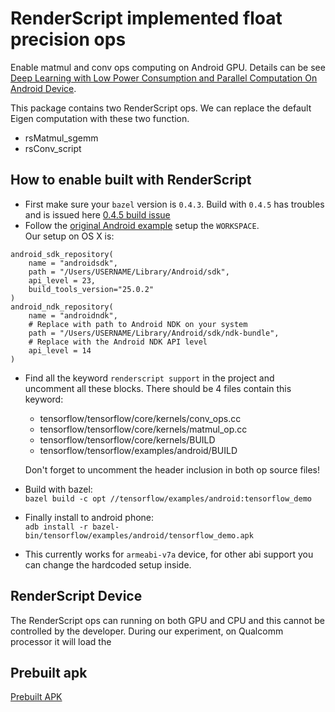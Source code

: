 # RenderScript implemented float precision ops
Enable matmul and conv ops computing on Android GPU. Details can be see [Deep Learning with Low Power Consumption and Parallel Computation On Android Device](https://sites.google.com/a/g.ucla.edu/tflowp/).  

This package contains two RenderScript ops. We can replace the default Eigen computation with these two function.
* rsMatmul_sgemm
* rsConv_script

## How to enable built with RenderScript
* First make sure your `bazel` version is `0.4.3`. Build with `0.4.5` has troubles and is issued here [0.4.5 build issue](https://github.com/tensorflow/tensorflow/commit/fba05c300bf6840e76787680ed7fd1239cdb9ad0#commitcomment-21467983)
* Follow the [original Android example](https://github.com/tensorflow/tensorflow/tree/master/tensorflow/examples/android) setup the `WORKSPACE`.  
Our setup on OS X is:

```
android_sdk_repository(
    name = "androidsdk",
    path = "/Users/USERNAME/Library/Android/sdk",
    api_level = 23,
    build_tools_version="25.0.2"
)
android_ndk_repository(
    name = "androidndk",
    # Replace with path to Android NDK on your system
    path = "/Users/USERNAME/Library/Android/sdk/ndk-bundle",
    # Replace with the Android NDK API level
    api_level = 14
)
```

* Find all the keyword `renderscript support` in the project and uncomment all these blocks. There should be 4 files contain this keyword:
    * tensorflow/tensorflow/core/kernels/conv_ops.cc
    * tensorflow/tensorflow/core/kernels/matmul_op.cc
    * tensorflow/tensorflow/core/kernels/BUILD
    * tensorflow/tensorflow/examples/android/BUILD  

  Don't forget to uncomment the header inclusion in both op source files!
* Build with bazel:  
    `bazel build -c opt //tensorflow/examples/android:tensorflow_demo`
* Finally install to android phone:  
    `adb install -r bazel-bin/tensorflow/examples/android/tensorflow_demo.apk`
* This currently works for `armeabi-v7a` device, for other abi support you can change the hardcoded setup inside.


## RenderScript Device
The RenderScript ops can running on both GPU and CPU and this cannot be controlled by the developer. During our experiment, on Qualcomm processor it will load the 


## Prebuilt apk  
[Prebuilt APK](https://www.dropbox.com/s/iwo31agtpsgyuhh/tensorflow_demo.apk?dl=0)